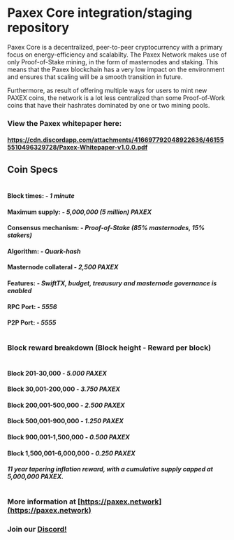# Paxex Core integration/staging repository

Paxex Core is a decentralized, peer-to-peer cryptocurrency with a primary focus on energy-efficiency and scalabilty. The Paxex Network makes use of only Proof-of-Stake mining, in the form of masternodes and staking. This means that the Paxex blockchain has a very low impact on the environment and ensures that scaling will be a smooth transition in future. 

Furthermore, as result of offering multiple ways for users to mint new PAXEX coins, the network is a lot less centralized than some Proof-of-Work coins that have their hashrates dominated by one or two mining pools.

### View the Paxex whitepaper here: 

#### https://cdn.discordapp.com/attachments/416697792048922636/461555510496329728/Paxex-Whitepaper-v1.0.0.pdf

## Coin Specs

#

#### Block times: - *1 minute* 
#### Maximum supply: - *5,000,000 (5 million) PAXEX*
#### Consensus mechanism: - *Proof-of-Stake (85% masternodes, 15% stakers)*
#### Algorithm: - *Quark-hash* 
#### Masternode collateral - *2,500 PAXEX*  
#### Features: - *SwiftTX, budget, treausury and masternode governance is enabled* 
#### RPC Port: - *5556* 
#### P2P Port: - *5555* 

#

### Block reward breakdown (Block height - Reward per block)
#
#### Block 201-30,000	  -   *5.000 PAXEX*

#### Block 30,001-200,000   -   *3.750 PAXEX*

#### Block 200,001-500,000  -   *2.500 PAXEX*

#### Block 500,001-900,000  -   *1.250 PAXEX*

#### Block 900,001-1,500,000  -  *0.500 PAXEX*

#### Block 1,500,001-6,000,000   -   *0.250 PAXEX*

#### *11 year tapering inflation reward, with a cumulative supply capped at 5,000,000 PAXEX.*

#

### More information at [https://paxex.network](https://paxex.network)
### Join our [Discord!](https://discord.gg/9nzt37V)

